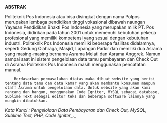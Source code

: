 **ABSTRAK**

Politeknik Pos Indonesia atau bisa disingkat dengan nama Polpos merupakan lembaga pendidikan tinggi vokasional dibawah naungan Yayasan Pendidikan Bhakti Pos Indonesia yang merupakan milik PT. Pos Indonesia, didirikan pada tahun 2001 untuk memenuhi kebutuhan pekerja profesional yang memiliki kompetensi yang sesuai dengan kebutuhan industri. Politeknik Pos Indonesia memiliki beberapa fasilitas didalamnya, seperti Gedung Olahraga, Masjid, Lapangan Parkir dan memiliki dua Asrama yang masing-masing bernama Asrama Melati dan Asrama Anggrek. Namun sampai saat ini sistem pengelolaan data tamu pembayaran dan Check Out di Asrama Politeknik Pos Indonesia masih menggunakan pencatatan manual.

        Berdasarkan permasalahan diatas maka dibuat website yang berisi tentang data tamu dan data kamar yang akan membantu konsumen maupun staff Asrama untuk pengelolaan data. Untuk website yang akan kami rancang dan bangun, menggunakan Code Igniter, MYSQL sebagai database, Sublime Text sebagai editor teks dan beberapa software lainnya yang mungkin dibutuhkan.

_Kata Kunci : Pengelolaan Data Pembayaran dan Check Out, MySQL, Sublime Text,_ _PHP,_ _Code Igniter__._